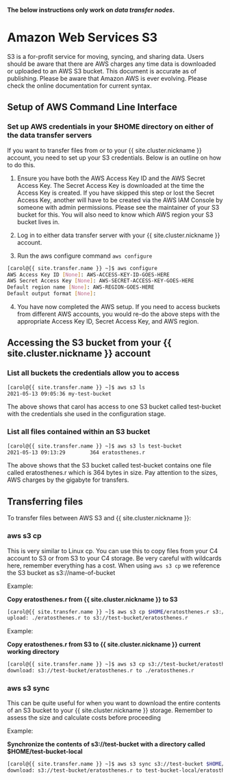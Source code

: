 <!-- markdownlint-disable-file MD034 -->

<div class="alert alert-warning" role="alert" markdown="1">

**The below instructions only work on _data transfer nodes_.**

</div>


# Amazon Web Services S3

S3 is a for-profit service for moving, syncing, and sharing data. Users should be aware that there are AWS charges any time data is downloaded or uploaded to an AWS S3 bucket. This document is accurate as of publishing. Please be aware that Amazon AWS is ever evolving. Please check the online documentation for current syntax.

## Setup of AWS Command Line Interface

### Set up AWS credentials in your $HOME directory on either of the data transfer servers

If you want to transfer files from or to your {{ site.cluster.nickname }} account, you need to set up your S3 credentials.  Below is an outline on how to do this.

1. Ensure you have both the AWS Access Key ID and the AWS Secret Access Key. The Secret Access Key is downloaded at the time the Access Key is created. If you have skipped this step or lost the Secret Access Key, another will have to be created via the AWS IAM Console by someone with admin permissions. Please see the maintainer of your S3 bucket for this. You will also need to know which AWS region your S3 bucket lives in.

2. Log in to either data transfer server with your {{ site.cluster.nickname }} account.

3. Run the aws configure command `aws configure`

```sh
[carol@{{ site.transfer.name }} ~]$ aws configure
AWS Access Key ID [None]: AWS-ACCESS-KEY-ID-GOES-HERE
AWS Secret Access Key [None]: AWS-SECRET-ACCESS-KEY-GOES-HERE
Default region name [None]: AWS-REGION-GOES-HERE
Default output format [None]: 
```

4. You have now completed the AWS setup. If you need to access buckets from different AWS accounts, you would re-do the above steps with the appropriate Access Key ID, Secret Access Key, and AWS region.

## Accessing the S3 bucket from your {{ site.cluster.nickname }} account

### List all buckets the credentials allow you to access

```sh
[carol@{{ site.transfer.name }} ~]$ aws s3 ls
2021-05-13 09:05:36 my-test-bucket
```

The above shows that carol has access to one S3 bucket called test-bucket with the credentials she used in the configuration stage.

### List all files contained within an S3 bucket

```sh
[carol@{{ site.transfer.name }} ~]$ aws s3 ls test-bucket
2021-05-13 09:13:29        364 eratosthenes.r
```

The above shows that the S3 bucket called test-bucket contains one file called eratosthenes.r which is 364 bytes in size. Pay attention to the sizes, AWS charges by the gigabyte for transfers.

## Transferring files

To transfer files between AWS S3 and {{ site.cluster.nickname }}:

### aws s3 cp 

This is very similar to Linux cp. You can use this to copy files from your C4 account to S3 or from S3 to your C4 storage. Be very careful with wildcards here, remember everything has a cost. When using `aws s3 cp` we reference the S3 bucket as s3://name-of-bucket 

Example:

**Copy eratosthenes.r from {{ site.cluster.nickname }} to S3**

```sh
[carol@{{ site.transfer.name }} ~]$ aws s3 cp $HOME/eratosthenes.r s3://test-bucket
upload: ./eratosthenes.r to s3://test-bucket/eratosthenes.r
```

Example:

**Copy eratosthenes.r from S3 to {{ site.cluster.nickname }} current working directory**

```sh
[carol@{{ site.transfer.name }} ~]$ aws s3 cp s3://test-bucket/eratosthenes.r ./
download: s3://test-bucket/eratosthenes.r to ./eratosthenes.r
```

### aws s3 sync 

This can be quite useful for when you want to download the entire contents of an S3 bucket to your {{ site.cluster.nickname }} storage. Remember to assess the size and calculate costs before proceeding

Example:

**Synchronize the contents of s3://test-bucket with a directory called $HOME/test-bucket-local**

```sh
[carol@{{ site.transfer.name }} ~]$ aws s3 sync s3://test-bucket $HOME/test-bucket-local/
download: s3://test-bucket/eratosthenes.r to test-bucket-local/eratosthenes.r
```


[AWS Documentation]: https://docs.aws.amazon.com/index.html
[AWS Configuration]: https://docs.aws.amazon.com/cli/latest/userguide/cli-configure-quickstart.html
[High Level S3 Commands]: https://docs.aws.amazon.com/cli/latest/userguide/cli-services-s3-commands.html
